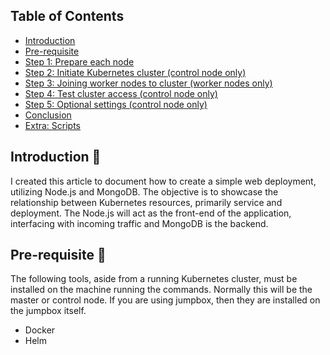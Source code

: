 ## Table of Contents

- [Introduction](#download-a-linux-distro)
- [Pre-requisite](#pre-requisite)
- [Step 1: Prepare each node](#step-1-prepare-each-node)
- [Step 2: Initiate Kubernetes cluster (control node only)](#step-2-initiate-kubernetes-cluster-control-node-only)
- [Step 3: Joining worker nodes to cluster (worker nodes only)](#step-3-joining-worker-nodes-to-cluster-worker-nodes-only)
- [Step 4: Test cluster access (control node only)](#step-4-test-cluster-access-control-node-only)
- [Step 5: Optional settings (control node only)](#step-5-optional-settings-control-node-only)
- [Conclusion](#conclusion)
- [Extra: Scripts](#extra-scripts)

## Introduction 🐚
I created this article to document how to create a simple web deployment, utilizing Node.js and MongoDB. 
The objective is to showcase the relationship between Kubernetes resources, primarily service and deployment. The Node.js will act as the front-end of the application, interfacing with incoming traffic and MongoDB is the backend. 

## Pre-requisite 🍣

The following tools, aside from a running Kubernetes cluster, must be installed on the machine running the commands. Normally this will be the master or control node.
If you are using jumpbox, then they are installed on the jumpbox itself. 

+ Docker
+ Helm

